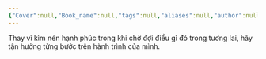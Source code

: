 ```yaml
---
{"Cover":null,"Book_name":null,"tags":null,"aliases":null,"author":null,"link":null,"dg-publish":true,"permalink":"/Book_ Reading 2024/Những câu nói hay trong sách/Tận hưởng từng bước đi/","dgPassFrontmatter":true,"noteIcon":"2","created":"2024-02-29T09:58:52.041+07:00","updated":"2023-12-26T11:14:56.000+07:00"}
---
```


Thay vì kìm nén hạnh phúc trong khi chờ đợi điều gì đó trong tương lai, hãy tận hưởng từng bước trên hành trình của mình.